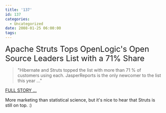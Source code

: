```yaml
---
title: '137'
id: 137
categories:
  - Uncategorized
date: 2008-01-25 06:00:00
tags:
---
```


<span style="font-size:180%;">Apache Struts Tops OpenLogic's Open Source Leaders List with a 71% Share</span>
> "Hibernate and Struts topped the list with more than 71 % of customers using each. JasperReports is the only newcomer to the list this year ..." 

[FULL STORY ...](http://press-releases.techwhack.com/15764/openlogic-5/)

More marketing than statistical science, but it's nice to hear that Struts is still on top. :)